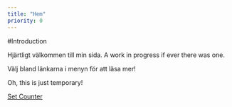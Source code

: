 ```yaml
---
title: "Hem"
priority: 0
---
```


#Introduction

Hjärtligt välkommen till min sida. A work in progress if ever there was one.

Välj bland länkarna i menyn för att läsa mer!

Oh, this is just temporary!

[Set Counter](http://gregerhalltorp.net/set-counter)